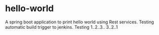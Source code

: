 # hello-world
A spring boot application to print hello world using Rest services.
Testing automatic build trigger to jenkins.
Testing 
1..2..3..
3..2..1
